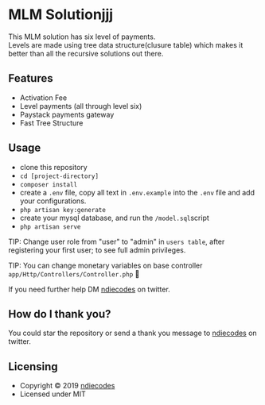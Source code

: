 
# MLM Solutionjjj

This MLM solution has six level of payments.\
Levels are made using tree data structure(clusure table) which makes it better than all the recursive solutions out there.


## Features

- Activation Fee
- Level payments (all through level six)
- Paystack payments gateway 
- Fast Tree Structure

## Usage

- clone this repository
- `cd [project-directory]`
- `composer install`
- create a `.env` file, copy all text in `.env.example` into the `.env` file and add your configurations.
- `php artisan key:generate`
- create your mysql database, and run the `/model.sql`script
- `php artisan serve`

TIP: Change user role from "user" to "admin" in `users table`, after registering your first user; to see full admin privileges. 

TIP: You can change monetary variables on base controller `app/Http/Controllers/Controller.php` :metal:

If you need further help DM [ndiecodes](https://twitter.com/ndiecodes) on twitter.


## How do I thank you?

You could star the repository or send a thank you message to [ndiecodes](https://twitter.com/ndiecodes) on twitter.

## Licensing

* Copyright © 2019  [ndiecodes](https://twitter.com/ndiecodes)
* Licensed under MIT

